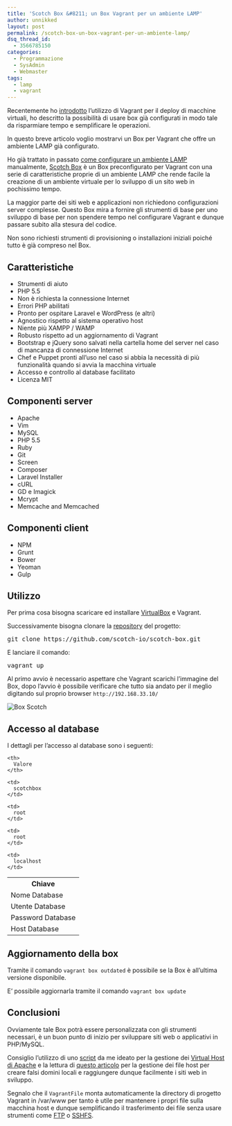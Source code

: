 ```yaml
---
title: 'Scotch Box &#8211; un Box Vagrant per un ambiente LAMP'
author: unnikked
layout: post
permalink: /scotch-box-un-box-vagrant-per-un-ambiente-lamp/
dsq_thread_id:
  - 3566785150
categories:
  - Programmazione
  - SysAdmin
  - Webmaster
tags:
  - lamp
  - vagrant
---
```

<div align="center">
  <!-- unnikked - responsive - header --><ins class="adsbygoogle" style="display:block" data-ad-client="ca-pub-3846608868139288" data-ad-slot="2778724254" data-ad-format="auto"></ins>
</div>

  


Recentemente ho <a title="Come gestire macchine virtuali tramite Vagrant" href="gestire-macchine-virtuali-vagrant" target="_blank">introdotto</a> l&#8217;utilizzo di Vagrant per il deploy di macchine virtuali, ho descritto la possibilità di usare box già configurati in modo tale da risparmiare tempo e semplificare le operazioni.

In questo breve articolo voglio mostrarvi un Box per Vagrant che offre un ambiente LAMP già configurato.

Ho già trattato in passato <a title="Come configurare un ambiente LAMP" href="apache-php-mysql" target="_blank">come configurare un ambiente LAMP</a> manualmente, <a title="Scotch Box" href="https://box.scotch.io/" target="_blank">Scotch Box</a> è un Box preconfigurato per Vagrant con una serie di caratteristiche proprie di un ambiente LAMP che rende facile la creazione di un ambiente virtuale per lo sviluppo di un sito web in pochissimo tempo.

La maggior parte dei siti web e applicazioni non richiedono configurazioni server complesse. Questo Box mira a fornire gli strumenti di base per uno sviluppo di base per non spendere tempo nel configurare Vagrant e dunque passare subito alla stesura del codice.

Non sono richiesti strumenti di provisioning o installazioni iniziali poiché tutto è già compreso nel Box.

## Caratteristiche

  * Strumenti di aiuto
  * PHP 5.5
  * Non è richiesta la connessione Internet
  * Errori PHP abilitati
  * Pronto per ospitare Laravel e WordPress (e altri)
  * Agnostico rispetto al sistema operativo host
  * Niente più XAMPP / WAMP
  * Robusto rispetto ad un aggiornamento di Vagrant
  * Bootstrap e jQuery sono salvati nella cartella home del server nel caso di mancanza di connessione Internet
  * Chef e Puppet pronti all&#8217;uso nel caso si abbia la necessità di più funzionalità quando si avvia la macchina virtuale
  * Accesso e controllo al database facilitato
  * Licenza MIT

## Componenti server

  * Apache
  * Vim
  * MySQL
  * PHP 5.5
  * Ruby
  * Git
  * Screen
  * Composer
  * Laravel Installer
  * cURL
  * GD e Imagick
  * Mcrypt
  * Memcache and Memcached

## Componenti client

  * NPM
  * Grunt
  * Bower
  * Yeoman
  * Gulp

## Utilizzo

Per prima cosa bisogna scaricare ed installare <a title="Quali sono i vantaggi di VirtualBox ?" href="quali-sono-i-vantaggi-di-virtualbox" target="_blank">VirtualBox</a> e Vagrant.

Successivamente bisogna clonare la <a title="Scotch Box GitHub Repository" href="http://github.com/scotch-io/scotch-box" target="_blank">repository</a> del progetto:

<pre class="lang:sh decode:true ">git clone https://github.com/scotch-io/scotch-box.git</pre>

E lanciare il comando:

<pre class="lang:default decode:true ">vagrant up</pre>

Al primo avvio è necessario aspettare che Vagrant scarichi l&#8217;immagine del Box, dopo l&#8217;avvio è possibile verificare che tutto sia andato per il meglio digitando sul proprio browser `http://192.168.33.10/`

![Box Scotch][1]

## Accesso al database

I dettagli per l&#8217;accesso al database sono i seguenti:

<table class="table table-responsive table-bordered table-striped table-hover">
  <tr>
    <th>
      Chiave
    </th>
    
    <th>
      Valore
    </th>
  </tr>
  
  <tr>
    <td>
      Nome Database
    </td>
    
    <td>
      scotchbox
    </td>
  </tr>
  
  <tr>
    <td>
      Utente Database
    </td>
    
    <td>
      root
    </td>
  </tr>
  
  <tr>
    <td>
      Password Database
    </td>
    
    <td>
      root
    </td>
  </tr>
  
  <tr>
    <td>
      Host Database
    </td>
    
    <td>
      localhost
    </td>
  </tr>
</table>

## Aggiornamento della box

Tramite il comando `vagrant box outdated` è possibile se la Box è all&#8217;ultima versione disponibile.

E&#8217; possibile aggiornarla tramite il comando `vagrant box update`

## Conclusioni

Ovviamente tale Box potrà essere personalizzata con gli strumenti necessari, è un buon punto di inizio per sviluppare siti web o applicativi in PHP/MySQL.

Consiglio l&#8217;utilizzo di uno <a title="Apache Virtual Host Manager" href="https://github.com/unnikked/Apache-VirtualHost-Manager" target="_blank">script</a> da me ideato per la gestione dei <a title="Guida ai Virtual Host di Apache" href="guida-ai-virtual-host-di-apache" target="_blank">Virtual Host di Apache</a> e la lettura di <a title="Guida al file hosts in Linux" href="guida-file-hosts-in-linux" target="_blank">questo articolo</a> per la gestione dei file host per creare falsi domini locali e raggiungere dunque facilmente i siti web in sviluppo.

Segnalo che il `VagrantFile` monta automaticamente la directory di progetto Vagrant in /var/www per tanto è utile per mantenere i propri file sulla macchina host e dunque semplificando il trasferimento dei file senza usare strumenti come <a title="Come configurare ProFTPD" href="come-configurare-proftpd" target="_blank">FTP</a> o <a title="SSHFS: client per montare un file system remoto tramite SSH" href="sshfs-montare-file-system-remoto" target="_blank">SSHFS</a>.

  


<div align="center">
  <!-- unnikked - responsive - footer --><ins class="adsbygoogle" style="display:block" data-ad-client="ca-pub-3846608868139288" data-ad-slot="4255457452" data-ad-format="auto"></ins>
</div>

 [1]: https://scotch.io/wp-content/uploads/2014/10/nice-shot.jpg